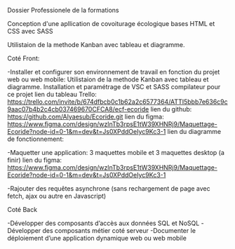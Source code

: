 Dossier Professionele de la formations

Conception d'une apllication de covoiturage écologique
bases HTML et CSS avec SASS

Utilistaion de la methode Kanban avec tableau et diagramme.

Coté Front:

-Installer et configurer son environnement de travail en fonction
du projet web ou web mobile:
    Utilistaion de la methode Kanban avec tableau et diagramme.
    Installation et paramétrage de VSC et SASS compilateur pour ce projet
    lien du tableau Trello: https://trello.com/invite/b/674dfbcb0c1b62a2c6577364/ATTI5bbb7e636c9c9aac07b4b2c4cb037469670CFCA8/ecf-ecoride
    lien du github: https://github.com/Alyaesub/Ecoride.git
    lien du figma: https://www.figma.com/design/wzlnTb3rpsE1tW39XHNRj9/Maquettage-Ecoride?node-id=0-1&m=dev&t=Js0XPddOeIyc9Kc3-1
    lien du diagramme de fonctionnement:

-Maquetter une application:
    3 maquettes mobile et 3 maquettes desktop (a finir)
    lien du figma: https://www.figma.com/design/wzlnTb3rpsE1tW39XHNRj9/Maquettage-Ecoride?node-id=0-1&m=dev&t=Js0XPddOeIyc9Kc3-1

-Rajouter des requêtes asynchrone (sans rechargement de page avec fetch, ajax ou autre en Javascript)


Coté Back

-Développer des composants d’accès aux données SQL et
NoSQL
-Développer des composants métier coté serveur
-Documenter le déploiement d’une application dynamique web
ou web mobile


